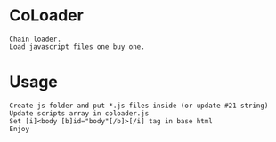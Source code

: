 # CoLoader

    Chain loader.
    Load javascript files one buy one.

# Usage

    Create js folder and put *.js files inside (or update #21 string)
    Update scripts array in coloader.js
    Set [i]<body [b]id="body"[/b]>[/i] tag in base html
    Enjoy
